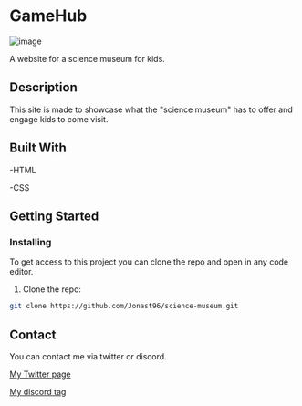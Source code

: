 # GameHub

![image](https://musing-sammet-7f9394.netlify.app/images/open-science-735787.png)

A website for a science museum for kids.

## Description

This site is made to showcase what the "science museum" has to offer and engage kids to come visit. 


## Built With

-HTML

-CSS


## Getting Started

### Installing

To get access to this project you can clone the repo and open in any code editor.


1. Clone the repo:

```bash
git clone https://github.com/Jonast96/science-museum.git
```



## Contact

You can contact me via twitter or discord.

[My Twitter page](https://twitter.com/KozHD)

[My discord tag](Jon-#6134)
